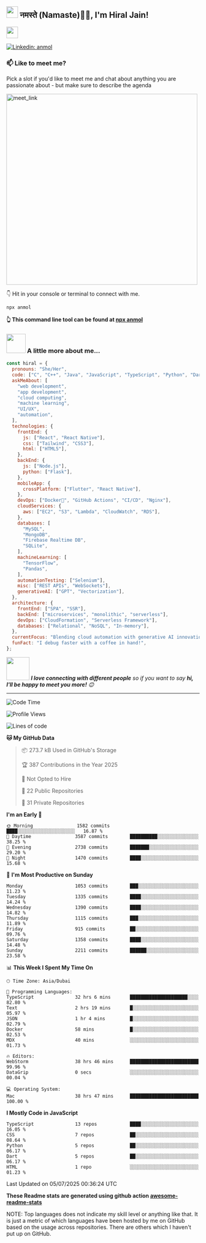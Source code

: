 <h2><img src="https://emojis.slackmojis.com/emojis/images/1531849430/4246/blob-sunglasses.gif?1531849430" width="30"/> नमस्ते (Namaste)🙏🏻, I'm Hiral Jain!</h2>
</a><img src="https://media.giphy.com/media/WUlplcMpOCEmTGBtBW/giphy.gif" width="30"> 
</em></p>

[![Linkedin: anmol](https://img.shields.io/badge/-anmol-blue?style=flat-square&logo=Linkedin&logoColor=white&link=https://www.linkedin.com/in/hiral-jain-1a8054347/)](https://www.linkedin.com/in/anmol098/)


### 📫 Like to meet me?

Pick a slot if you'd like to meet me and chat about anything you are passionate about - but make sure to describe the agenda

<a href="https://calendly.com/anmol098/30min" target="_blank"><img width="498" alt="meet_link" src="https://user-images.githubusercontent.com/15426564/144297439-f530f383-e73e-41e0-9914-a9b7d3f432e5.png"></a>

👇 Hit in your console or terminal to connect with me.

```bash
npx anmol
```
**👆 This command line tool can be found at [npx anmol](https://github.com/anmol098/npx_card)**

### <img src="https://media.giphy.com/media/VgCDAzcKvsR6OM0uWg/giphy.gif" width="50"> A little more about me...  

```javascript
const hiral = {
  pronouns: "She/Her",
  code: ["C", "C++", "Java", "JavaScript", "TypeScript", "Python", "Dart"],
  askMeAbout: [
    "web development",
    "app development",
    "cloud computing",
    "machine learning",
    "UI/UX",
    "automation",
  ],
  technologies: {
    frontEnd: {
      js: ["React", "React Native"],
      css: ["Tailwind", "CSS3"],
      html: ["HTML5"],
    },
    backEnd: {
      js: ["Node.js"],
      python: ["Flask"],
    },
    mobileApp: {
      crossPlatform: ["Flutter", "React Native"],
    },
    devOps: ["Docker🐳", "GitHub Actions", "CI/CD", "Nginx"],
    cloudServices: {
      aws: ["EC2", "S3", "Lambda", "CloudWatch", "RDS"],
    },
    databases: [
      "MySQL",
      "MongoDB",
      "Firebase Realtime DB",
      "SQLite",
    ],
    machineLearning: [
      "TensorFlow",
      "Pandas",
    ],
    automationTesting: ["Selenium"],
    misc: ["REST APIs", "WebSockets"],
    generativeAI: ["GPT", "Vectorization"],
  },
  architecture: {
    frontEnd: ["SPA", "SSR"],
    backEnd: ["microservices", "monolithic", "serverless"],
    devOps: ["CloudFormation", "Serverless Framework"],
    databases: ["Relational", "NoSQL", "In-memory"],
  },
  currentFocus: "Blending cloud automation with generative AI innovation",
  funFact: "I debug faster with a coffee in hand!",
};
```

<img src="https://media.giphy.com/media/LnQjpWaON8nhr21vNW/giphy.gif" width="60"> <em><b>I love connecting with different people</b> so if you want to say <b>hi, I'll be happy to meet you more!</b> 😊</em>

---
<!--START_SECTION:waka-->
![Code Time](http://img.shields.io/badge/Code%20Time-4%2C488%20hrs%2017%20mins-blue)

![Profile Views](http://img.shields.io/badge/Profile%20Views-869-blue)

![Lines of code](https://img.shields.io/badge/From%20Hello%20World%20I%27ve%20Written-7.8%20million%20lines%20of%20code-blue)

**🐱 My GitHub Data** 

> 📦 273.7 kB Used in GitHub's Storage 
 > 
> 🏆 387 Contributions in the Year 2025
 > 
> 🚫 Not Opted to Hire
 > 
> 📜 22 Public Repositories 
 > 
> 🔑 31 Private Repositories 
 > 
**I'm an Early 🐤** 

```text
🌞 Morning                1582 commits        ████░░░░░░░░░░░░░░░░░░░░░   16.87 % 
🌆 Daytime                3587 commits        ██████████░░░░░░░░░░░░░░░   38.25 % 
🌃 Evening                2738 commits        ███████░░░░░░░░░░░░░░░░░░   29.20 % 
🌙 Night                  1470 commits        ████░░░░░░░░░░░░░░░░░░░░░   15.68 % 
```
📅 **I'm Most Productive on Sunday** 

```text
Monday                   1053 commits        ███░░░░░░░░░░░░░░░░░░░░░░   11.23 % 
Tuesday                  1335 commits        ████░░░░░░░░░░░░░░░░░░░░░   14.24 % 
Wednesday                1390 commits        ████░░░░░░░░░░░░░░░░░░░░░   14.82 % 
Thursday                 1115 commits        ███░░░░░░░░░░░░░░░░░░░░░░   11.89 % 
Friday                   915 commits         ██░░░░░░░░░░░░░░░░░░░░░░░   09.76 % 
Saturday                 1358 commits        ████░░░░░░░░░░░░░░░░░░░░░   14.48 % 
Sunday                   2211 commits        ██████░░░░░░░░░░░░░░░░░░░   23.58 % 
```


📊 **This Week I Spent My Time On** 

```text
🕑︎ Time Zone: Asia/Dubai

💬 Programming Languages: 
TypeScript               32 hrs 6 mins       █████████████████████░░░░   82.80 % 
Text                     2 hrs 19 mins       █░░░░░░░░░░░░░░░░░░░░░░░░   05.97 % 
JSON                     1 hr 4 mins         █░░░░░░░░░░░░░░░░░░░░░░░░   02.79 % 
Docker                   58 mins             █░░░░░░░░░░░░░░░░░░░░░░░░   02.53 % 
MDX                      40 mins             ░░░░░░░░░░░░░░░░░░░░░░░░░   01.73 % 

🔥 Editors: 
WebStorm                 38 hrs 46 mins      █████████████████████████   99.96 % 
DataGrip                 0 secs              ░░░░░░░░░░░░░░░░░░░░░░░░░   00.04 % 

💻 Operating System: 
Mac                      38 hrs 47 mins      █████████████████████████   100.00 % 
```

**I Mostly Code in JavaScript** 

```text
TypeScript               13 repos            ████░░░░░░░░░░░░░░░░░░░░░   16.05 % 
CSS                      7 repos             ██░░░░░░░░░░░░░░░░░░░░░░░   08.64 % 
Python                   5 repos             ██░░░░░░░░░░░░░░░░░░░░░░░   06.17 % 
Dart                     5 repos             ██░░░░░░░░░░░░░░░░░░░░░░░   06.17 % 
HTML                     1 repo              ░░░░░░░░░░░░░░░░░░░░░░░░░   01.23 % 
```




 Last Updated on 05/07/2025 00:36:24 UTC
<!--END_SECTION:waka-->

**These Readme stats are generated using github action [awesome-readme-stats](https://github.com/anmol098/waka-readme-stats)**

NOTE: Top languages does not indicate my skill level or anything like that. It is just a metric of which languages have been hosted by me on GitHub based on the usage across repositories. There are others which I haven't put up on GitHub.
